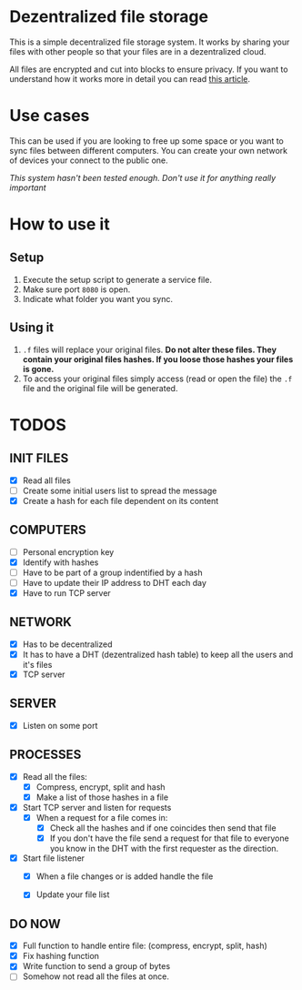 # Dezentralized file storage
This is a simple decentralized file storage system.
It works by sharing your files with other people so that your files are in a dezentralized cloud.

All files are encrypted and cut into blocks to ensure privacy.
If you want to understand how it works more in detail you can read [this article](https://ipfs.io/#how).

# Use cases
This can be used if you are looking to free up some space or you want to sync files between different computers. You can create your own network of devices your connect to the public one.

_This system hasn't been tested enough. Don't use it for anything really important_
# How to use it
## Setup
1. Execute the setup script to generate a service file.
2. Make sure port `8080` is open.
3. Indicate what folder you want you sync.

## Using it
1. `.f` files will replace your original files. **Do not alter these files. They contain your original files hashes. If you loose those hashes your files is gone.**
2. To access your original files simply access (read or open the file) the `.f` file and the original file will be generated.


# TODOS

INIT FILES
----
  - [x] Read all files
  - [ ] Create some initial users list to spread the message
  - [x] Create a hash for each file dependent on its content

COMPUTERS
----
  - [ ] Personal encryption key
  - [x] Identify with hashes
  - [ ] Have to be part of a group indentified by a hash
  - [ ] Have to update their IP address to DHT each day
  - [x] Have to run TCP server

NETWORK
----
  - [x] Has to be decentralized
  - [x] It has to have a DHT 
  (dezentralized hash table) to keep all the users and it's files
  - [x] TCP server

SERVER
----
  - [x] Listen on some port

PROCESSES
----
  - [X] Read all the files:
    - [x] Compress, encrypt, split and hash
    - [x] Make a list of those hashes in a file
  - [x] Start TCP server and listen for requests
    - [x] When a request for a file comes in:
      - [x] Check all the hashes and if one coincides then send that file
      - [x] If you don't have the file send a request for 
        that file to everyone you know in the DHT 
        with the first requester as the direction.
  - [x] Start file listener
    - [x] When a file changes or is added handle the file
    - [x] Update your file list


DO NOW
----
  - [x] Full function to handle entire file: 
  (compress, encrypt, split, hash)
  - [x] Fix hashing function
  - [x] Write function to send a group of bytes
  - [ ] Somehow not read all the files at once.
